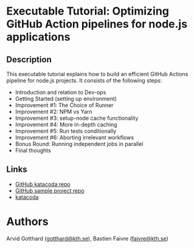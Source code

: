 # Executable Tutorial: Optimizing GitHub Action pipelines for node.js applications


## Description

This executable tutorial explains how to build an efficient GitHub Actions pipeline for node.js projects.
It consists of the following steps:

- Introduction and relation to Dev-ops
- Getting Started (setting up environment)
- Improvement #1: The Choice of Runner
- Improvement #2: NPM vs Yarn
- Improvement #3: setup-node cache functionality
- Improvement #4: More in-depth caching
- Improvement #5: Run tests conditionally
- Improvement #6: Aborting irrelevant workflows
- Bonus Round: Running independent jobs in parallel
- Final thoughts

## Links

- [GitHub katacoda repo](https://github.com/BastienFaivre/katacoda-scenarios)
- [GitHub sample project repo](https://github.com/BastienFaivre/katacoda-GH-actions)
- [katacoda](https://www.katacoda.com/bastienfaivre/scenarios/github-actions-optimization)

# Authors

Arvid Gotthard (gotthard@kth.se), Bastien Faivre (faivre@kth.se)
